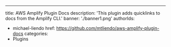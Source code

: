 ---
title: AWS Amplify Plugin Docs
description: 'This plugin adds quicklinks to docs from the Amplify CLI.'
banner: './banner1.png'
authorIds:
  - michael-liendo
href: https://github.com/mtliendo/aws-amplify-plugin-docs
categories:
  - Plugins